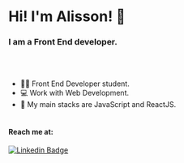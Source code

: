 # Hi! I'm Alisson! 👋
### I am a Front End developer.
</br></br>

- 👨‍🎓 Front End Developer student.
- 💻 Work with Web Development.
- 📱  My main stacks are JavaScript and ReactJS.
</br></br>

#### Reach me at:
[![Linkedin Badge](https://raw.githubusercontent.com/alisson-co/img/6746f5314b2f9890892dd15ff577e0538e228c08/linkedin.svg?token=ARLQKTUE6OP7FUAHMQ63DCTCMILBY)](https://www.linkedin.com/in/alisson-co/)

